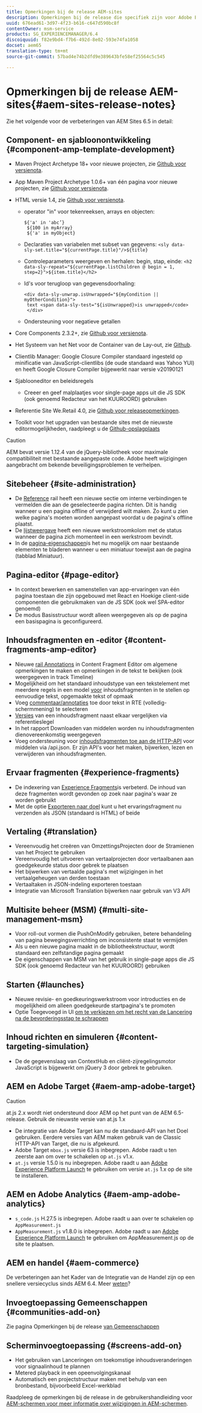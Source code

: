 ```yaml
---
title: Opmerkingen bij de release AEM-sites
description: Opmerkingen bij de release die specifiek zijn voor Adobe Experience Manager 6.4 Sites.
uuid: 676ead61-3d97-4f23-b616-c647d590bc8f
contentOwner: msm-service
products: SG_EXPERIENCEMANAGER/6.4
discoiquuid: f82e9bd4-f7b6-492d-8e02-593e74fa1058
docset: aem65
translation-type: tm+mt
source-git-commit: 57bad4e74b2dfd9e389643bfe58ef25564c5c545

---
```



# Opmerkingen bij de release AEM-sites{#aem-sites-release-notes}

Zie het volgende voor de verbeteringen van AEM Sites 6.5 in detail:

## Component- en sjabloonontwikkeling {#component-amp-template-development}

* Maven Project Archetype 18+ voor nieuwe projecten, zie [Github voor versienota](https://github.com/Adobe-Marketing-Cloud/aem-project-archetype/releases).
* App Maven Project Archetype 1.0.6+ van één pagina voor nieuwe projecten, zie [Github voor versienota](https://github.com/adobe/aem-spa-project-archetype/releases).
* HTML versie 1.4, zie [Github voor versienota](https://github.com/adobe/htl-spec/releases/tag/1.4).

   * operator &quot;in&quot; voor tekenreeksen, arrays en objecten:

      ```
      ${'a' in 'abc’}
       ${100 in myArray}
       ${'a' in myObject}
      ```

   * Declaraties van variabelen met subset van gegevens:
      `<sly data-sly-set.title="${currentPage.title}"/>${title}`

   * Controleparameters weergeven en herhalen: begin, stap, einde:
      `<h2 data-sly-repeat="${currentPage.listChildren @ begin = 1, step=2}">${item.title}</h2>`

   * Id&#39;s voor terugloop van gegevensdoorhaling:

      ```
      <div data-sly-unwrap.isUnwrapped="${myCondition || myOtherCondition}">
       text <span data-sly-test="${isUnwrapped}>is unwrapped</code>
       </div>
      ```

   * Ondersteuning voor negatieve getallen

* Core Components 2.3.2+, zie [Github voor versienota](https://github.com/Adobe-Marketing-Cloud/aem-core-wcm-components/releases).
* Het Systeem van het Net voor de Container van de Lay-out, zie [Github](https://github.com/Adobe-Marketing-Cloud/aem-responsivegrid).
* Clientlib Manager: Google Closure Compiler standaard ingesteld op minificatie van JavaScript-clientlibs (de oude standaard was Yahoo YUI) en heeft Google Closure Compiler bijgewerkt naar versie v20190121
* Sjablooneditor en beleidsregels

   * Creeer en geef malplaatjes voor single-page apps uit die JS SDK (ook genoemd Redacteur van het KUUROORD) gebruiken

* Referentie Site We.Retail 4.0, zie [Github voor releaseopmerkingen](https://github.com/Adobe-Marketing-Cloud/aem-sample-we-retail/releases).
* Toolkit voor het upgraden van bestaande sites met de nieuwste editormogelijkheden, raadpleegt u de [Github-opslagplaats](https://github.com/adobe/aem-modernize-tools)

>[!CAUTION]
>
>AEM bevat versie 1.12.4 van de jQuery-bibliotheek voor maximale compatibiliteit met bestaande aangepaste code. Adobe heeft wijzigingen aangebracht om bekende beveiligingsproblemen te verhelpen.

## Sitebeheer {#site-administration}

* De [Reference](/help/sites-authoring/author-environment-tools.md#references) rail heeft een nieuwe sectie om interne verbindingen te vermelden die aan de geselecteerde pagina richten. Dit is handig wanneer u een pagina offline of verwijderd wilt maken. Zo kunt u zien welke pagina&#39;s moeten worden aangepast voordat u de pagina&#39;s offline plaatst.
* De [lijstweergave](/help/sites-authoring/basic-handling.md#list-view) heeft een nieuwe werkstroomkolom met de status wanneer de pagina zich momenteel in een werkstroom bevindt.
* In de [pagina-eigenschappen](/help/sites-authoring/editing-page-properties.md)is het nu mogelijk om naar bestaande elementen te bladeren wanneer u een miniatuur toewijst aan de pagina (tabblad Miniatuur).

##  Pagina-editor {#page-editor}

* In context bewerken en samenstellen van app-ervaringen van één pagina toestaan die zijn opgebouwd met React en Hoekige client-side componenten die gebruikmaken van de JS SDK (ook wel SPA-editor genoemd)
* De modus Basisstructuur wordt alleen weergegeven als op de pagina een basispagina is geconfigureerd.

## Inhoudsfragmenten en -editor {#content-fragments-amp-editor}

* Nieuwe [rail Annotations](/help/assets/content-fragments-variations.md#viewing-editing-deleting-annotations) in Content Fragment Editor om algemene opmerkingen te maken en opmerkingen in de tekst te bekijken (ook weergegeven in track Timeline)
* Mogelijkheid om het standaard inhoudstype van een tekstelement met meerdere regels in een model [voor](/help/assets/content-fragments-models.md) inhoudsfragmenten in te stellen op eenvoudige tekst, opgemaakte tekst of opmaak
* Voeg [commentaar/annotaties](/help/assets/content-fragments-variations.md#annotating-a-content-fragment) toe door tekst in RTE (volledig-schermmening) te selecteren
* [Versies](/help/assets/content-fragments-managing.md#comparing-fragment-versions) van een inhoudsfragment naast elkaar vergelijken via referentieslegel
* In het rapport Downloaden van middelen worden nu inhoudsfragmenten dienovereenkomstig weergegeven
* Voeg ondersteuning voor [inhoudsfragmenten toe aan de HTTP-API](/help/assets/assets-api-content-fragments.md) voor middelen via /api.json. Er zijn API&#39;s voor het maken, bijwerken, lezen en verwijderen van inhoudsfragmenten.

## Ervaar fragmenten {#experience-fragments}

* De indexering van [Experience Fragments](/help/sites-authoring/experience-fragments.md)is verbeterd. De inhoud van deze fragmenten wordt gevonden op zoek naar pagina&#39;s waar ze worden gebruikt
* Met de optie [Exporteren naar doel](/help/sites-administering/experience-fragments-target.md) kunt u het ervaringsfragment nu verzenden als JSON (standaard is HTML) of beide

## Vertaling {#translation}

* Vereenvoudig het creëren van OmzettingsProjecten door de Stramienen van het Project te gebruiken
* Vereenvoudig het uitvoeren van vertaalprojecten door vertaalbanen aan goedgekeurde status door gebrek te plaatsen
* Het bijwerken van vertaalde pagina&#39;s met wijzigingen in het vertaalgeheugen van derden toestaan
* Vertaaltaken in JSON-indeling exporteren toestaan
* Integratie van Microsoft Translation bijwerken naar gebruik van V3 API

## Multisite beheer (MSM) {#multi-site-management-msm}

* Voor roll-out vormen die PushOnModify gebruiken, betere behandeling van pagina bewegingsverrichting om inconsistente staat te vermijden
* Als u een nieuwe pagina maakt in de bibliotheekstructuur, wordt standaard een zelfstandige pagina gemaakt
* De eigenschappen van MSM van het gebruik in single-page apps die JS SDK (ook genoemd Redacteur van het KUUROORD) gebruiken

## Starten {#launches}

* Nieuwe revisie- en goedkeuringswerkstroom voor introducties en de mogelijkheid om alleen goedgekeurde startpagina&#39;s te promoten
* Optie Toegevoegd in UI [om te verkiezen om het recht van de Lancering na de bevorderingsstap te schrappen](/help/sites-authoring/launches-promoting.md#promoting-launch-pages)

## Inhoud richten en simuleren {#content-targeting-simulation}

* De de gegevenslaag van ContextHub en cliënt-zijregelingsmotor JavaScript is bijgewerkt om jQuery 3 door gebrek te gebruiken.

## AEM en Adobe Target {#aem-amp-adobe-target}

>[!CAUTION]
>
>at.js 2.x wordt niet ondersteund door AEM op het punt van de AEM 6.5-release. Gebruik de nieuwste versie van at.js 1.x

* De integratie van Adobe Target kan nu de standaard-API van het Doel gebruiken. Eerdere versies van AEM maken gebruik van de Classic HTTP-API van Target, die nu is afgekeurd.
* Adobe Target `mbox.js` versie 63 is inbegrepen. Adobe raadt u ten zeerste aan om over te schakelen op `at.js` v1.x.
* `at.js` versie 1.5.0 is nu inbegrepen. Adobe raadt u aan [Adobe Experience Platform Launch](https://www.adobe.com/experience-platform/launch.html) te gebruiken om versie `at.js` 1.x op de site te installeren.

## AEM en Adobe Analytics {#aem-amp-adobe-analytics}

* `s_code.js` H.27.5 is inbegrepen. Adobe raadt u aan over te schakelen op `AppMeasurement.js`
* `AppMeasurement.js` v1.8.0 is inbegrepen. Adobe raadt u aan [Adobe Experience Platform Launch](https://www.adobe.com/experience-platform/launch.html) te gebruiken om AppMeasurement.js op de site te plaatsen.

## AEM en handel {#aem-commerce}

De verbeteringen aan het Kader van de Integratie van de Handel zijn op een snellere versiecyclus sinds AEM 6.4. Meer [weten](https://www.adobe.io/apis/experiencecloud/commerce-integration-framework/docs.html)?

## Invoegtoepassing Gemeenschappen {#communities-add-on}

Zie pagina Opmerkingen bij de release [van Gemeenschappen](../release-notes/communities-release-notes.md)

## Scherminvoegtoepassing {#screens-add-on}

* Het gebruiken van Lanceringen om toekomstige inhoudsveranderingen voor signaalinhoud te plannen
* Metered playback in een opeenvolgingskanaal
* Automatisch een projectstructuur maken met behulp van een bronbestand, bijvoorbeeld Excel-werkblad

Raadpleeg de opmerkingen bij de release in de gebruikershandleiding voor [AEM-schermen voor meer informatie over wijzigingen in AEM-schermen](https://docs.adobe.com/content/help/en/experience-manager-screens/user-guide/aem-screens-introduction.html).
